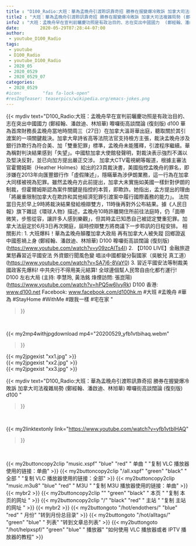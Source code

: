 ```yaml
---
title : "D100_Radio:大班：華為孟晚舟引渡聆訊靠奇招 勝券在握變爆冷敗訴 加拿大司法複雜局勢 (鄭經翰、潘啟迪、林旭華) 嚤囉街高談闊論 (復刻版) d100 "
title2 : "大班：華為孟晚舟引渡聆訊靠奇招 勝券在握變爆冷敗訴 加拿大司法複雜局勢 (鄭經翰、潘啟迪、林旭華) 嚤囉街高談闊論 (復刻版) d100 "
info2 : "大班：孟晚舟早在宣判前曬慶功照是有政治目的、志在突出中國國力  (鄭經翰、潘啟迪、林旭華) 嚤囉街高談闊論 (復刻版) d100  華為首席財務長孟晚舟當地時間周三（27日）在加拿大溫哥華出庭，聽取關於其引渡案的一項關鍵裁決。加拿大卑詩省高等法院法官支持檢方主張，裁決孟晚舟涉及銀行詐欺行為符合美、加「雙重犯罪」標準，孟晚舟未能獲釋，引渡程序繼續。華為稱對判決結果感到「失望」。中國駐加拿大使館發聲明，對裁決表示強烈不滿以及堅決反對，並已向加方提出嚴正交涉。  加拿大CTV電視網等報道，根據主審法官霍爾姆斯（Heather Holmes）給出的23頁裁決書，美國指控孟晚舟的罪名，即涉嫌在2013年向匯豐銀行作「虛假陳述」，隱瞞華為涉伊朗業務，這一行為在加拿大同樣被視為犯罪。雖然孟晚舟方此前提出，加拿大未實施如美國一樣針對伊朗的制裁，但霍爾姆斯認為案件關鍵是指控的本質，即欺詐。她指出，孟方提出的理由「將嚴重限制加拿大在欺詐和其他經濟犯罪引渡案中履行國際義務的能力」。  法院當日先於早上9時將裁決結果發給檢辯雙方，11時後再對外公布結果。據《人民日報》旗下雜誌《環球人物》描述，孟晚舟10時許離開住所前往法庭時，仍「面帶微笑，步態從容，讓許多人感到樂觀」，但其時孟已知悉自己被認定雙重犯罪。加拿大法庭定於6月3日再次開庭，屆時控辯雙方將商議下一步聆訊的日程安排。  相關影片: 1. 大班爆料！華為孟晚舟顛覆加拿大政局 再有加拿大人被失蹤 回鄉證返中國惹禍上身   (鄭經翰、潘啟迪、林旭華) D100 嚤囉街高談闊論 (復刻版) (https://www.youtube.com/watch?v=y09zcAITs4I) 2. 【D100 LIVE】金融旅遊業怒轟習近平國安法 外資銀行聞風色變  唱淡中國都變分裂國家（吳敏兒 真工道） (https://www.youtube.com/watch?v=SA7j6-8VaY0) 3. 習近平國安法等制裁美國政客先爆料! 中共央行不得用美元結算! 全球邊個幫人民幣自由化都冇運行!  D100 左右大局 (主持: 李慧玲, 黃浩銘  烽煙訪問: 張崑陽) (https://www.youtube.com/watch?v=hPQ5w6IvyRk)  D100 香港: www.d100.net Facebook: www.facebook.com/d100hk.m  #大班 #孟晚舟 #華為 #StayHome #WithMe #跟我一樣 #宅在家 "
date:        2020-05-29T07:28:44-07:00
author:
 - youtube_D100_Radio
tags:
 - youtube
 - D100_Radio
 - youtube_D100_Radio
 - 2020_05
 - 2020_0529
 - 2020_0529_07
categories:
 - 2020_0529
#icon:        "fas fa-lock-open"
#resImgTeaser: teaserpics/wikipedia.org/emacs-jokes.png
---
```


{{< mydiv text="D100_Radio:大班：孟晚舟早在宣判前曬慶功照是有政治目的、志在突出中國國力  (鄭經翰、潘啟迪、林旭華) 嚤囉街高談闊論 (復刻版) d100  華為首席財務長孟晚舟當地時間周三（27日）在加拿大溫哥華出庭，聽取關於其引渡案的一項關鍵裁決。加拿大卑詩省高等法院法官支持檢方主張，裁決孟晚舟涉及銀行詐欺行為符合美、加「雙重犯罪」標準，孟晚舟未能獲釋，引渡程序繼續。華為稱對判決結果感到「失望」。中國駐加拿大使館發聲明，對裁決表示強烈不滿以及堅決反對，並已向加方提出嚴正交涉。  加拿大CTV電視網等報道，根據主審法官霍爾姆斯（Heather Holmes）給出的23頁裁決書，美國指控孟晚舟的罪名，即涉嫌在2013年向匯豐銀行作「虛假陳述」，隱瞞華為涉伊朗業務，這一行為在加拿大同樣被視為犯罪。雖然孟晚舟方此前提出，加拿大未實施如美國一樣針對伊朗的制裁，但霍爾姆斯認為案件關鍵是指控的本質，即欺詐。她指出，孟方提出的理由「將嚴重限制加拿大在欺詐和其他經濟犯罪引渡案中履行國際義務的能力」。  法院當日先於早上9時將裁決結果發給檢辯雙方，11時後再對外公布結果。據《人民日報》旗下雜誌《環球人物》描述，孟晚舟10時許離開住所前往法庭時，仍「面帶微笑，步態從容，讓許多人感到樂觀」，但其時孟已知悉自己被認定雙重犯罪。加拿大法庭定於6月3日再次開庭，屆時控辯雙方將商議下一步聆訊的日程安排。  相關影片: 1. 大班爆料！華為孟晚舟顛覆加拿大政局 再有加拿大人被失蹤 回鄉證返中國惹禍上身   (鄭經翰、潘啟迪、林旭華) D100 嚤囉街高談闊論 (復刻版) (https://www.youtube.com/watch?v=y09zcAITs4I) 2. 【D100 LIVE】金融旅遊業怒轟習近平國安法 外資銀行聞風色變  唱淡中國都變分裂國家（吳敏兒 真工道） (https://www.youtube.com/watch?v=SA7j6-8VaY0) 3. 習近平國安法等制裁美國政客先爆料! 中共央行不得用美元結算! 全球邊個幫人民幣自由化都冇運行!  D100 左右大局 (主持: 李慧玲, 黃浩銘  烽煙訪問: 張崑陽) (https://www.youtube.com/watch?v=hPQ5w6IvyRk)  D100 香港: www.d100.net Facebook: www.facebook.com/d100hk.m  #大班 #孟晚舟 #華為 #StayHome #WithMe #跟我一樣 #宅在家 "
>}}
<br>


{{< my2mp4withjpgdownload mp4="20200529_yfb1vtbihaq.webm"
>}}

{{< my2jpgexist "xx1.jpg" >}}<br>
{{< my2jpgexist "xx2.jpg" >}}<br>
{{< my2jpgexist "xx3.jpg" >}}<br>



{{< mydiv text="D100_Radio:大班：華為孟晚舟引渡聆訊靠奇招 勝券在握變爆冷敗訴 加拿大司法複雜局勢 (鄭經翰、潘啟迪、林旭華) 嚤囉街高談闊論 (復刻版) d100 "
>}}
<br>

{{< my2linktextonly link="https://www.youtube.com/watch?v=yfb1vtbIHAQ"
>}}


<br>

{{< my2buttoncopy2clip "music.xspf"        "blue"   "red"    " 单曲 "  "复制 VLC 播放器使用的链接：单曲" >}} {{< my2buttoncopy2clip "/all.xspf"         "green"  "black"  " 全部 "  "复制 VLC 播放器使用的链接：全部" >}} {{< my2buttoncopy2clip "music.m3u8"        "blue"   "red"    " M3U  "    "复制 M3U 播放器使用的链接：单曲" >}} {{< mybr2 >}} {{< my2buttoncopy2clip ""                  "green"  "black"  " 本页 "    "复制 本页的网址 " >}} {{< my2buttoncopy2clip "/"                 "black"  "red"    " 主站 "    "复制 主站的网址 " >}} {{< mybr2 >}} {{< my2buttongoto      "/hot/endothers/"   "blue"   "red"    " 月份"   "转到月份总目录" >}} {{< my2buttongoto      "/hot/alltags/"     "green"  "blue"   " 列表"   "转到文章总列表" >}} {{< my2buttongoto      "/hot/helpxspf/"    "green"  "blue"   " 播放器" "如何使用 VLC 播放器或者 IPTV 播放器的教程" >}} 

